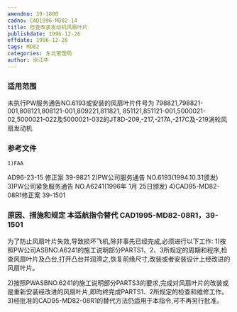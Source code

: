 ```yaml
---
amendno: 39-1800
cadno: CAD1996-MD82-14
title: 检查改装发动机风扇叶片
publishdate: 1996-12-26
effdate: 1996-12-26
tags: MD82
categories: 东北管理局
author: 徐江华
---
```


### 适用范围 
未执行PW服务通告NO.6193或安装的风扇叶片件号为 798821,798821-001,808121,808121-001,809221,811821, 851121,851121-001,5000021-02,5000021-022及5000021-032的JT8D-209,-217,-217A,-217C及-219涡轮风扇发动机

<!--more-->
### 参考文件
    1)FAA 
AD96-23-15 修正案 39-9821 
    2)PW公司服务通告 NO.6193(1994.10.31颁发) 
    3)PW公司紧急服务通告 NO.A6241(1996年 1月 25日颁发) 
4)CAD95-MD82-08R1修正案 39-1501 

### 原因、措施和规定 本适航指令替代 CAD1995-MD82-08R1，39-1501 
为了防止风扇叶片失效,导致损坏飞机,除非事先已经完成,必须进行以下工作: 
    1)按照PW公司ASBNO.A6241的施工说明部分PARTS1、2、3所规定的周期和程序,检查风扇叶片及凸台,打开凸台并润滑之,恢复前缘尺寸,改装或者安装设计上经改进的风扇叶片。 
  
   2)按照PWASBNO.6241的施工说明部分PARTS3的要求,完成对风扇叶片的改装或是重新安装经改进的风扇叶片,即昀终完成PARTS1、2所规定的检查和维修工作。 
   3)经批准的CAD95-MD82-08R1的替代方法仍适用于本指令,可不再另行批准。

